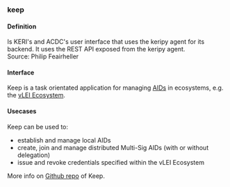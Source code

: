 ### keep

<h4>Definition</h4><p>Is KERI&#39;s and ACDC&#39;s user interface that uses the keripy agent for its backend. It uses the REST API exposed from the keripy agent.<br>Source: Philip Feairheller</p><h4>Interface</h4><p>Keep is a task orientated application for managing <a href="https://github.com/WebOfTrust/ietf-keri">AIDs</a> in ecosystems, e.g. the <a href="https://www.gleif.org/en/lei-solutions/gleifs-digital-strategy-for-the-lei/introducing-the-verifiable-lei-vlei">vLEI Ecosystem</a>.</p><h4>Usecases</h4><p>Keep can be used to:</p><ul><li>establish and manage local AIDs</li><li>create, join and manage distributed Multi-Sig AIDs (with or without delegation)</li><li>issue and revoke credentials specified within the vLEI Ecosystem</li></ul><p>More info on <a href="https://github.com/WebOfTrust/keep">Github repo</a> of Keep.</p>